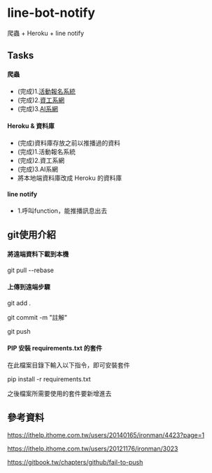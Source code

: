 # line-bot-notify
爬蟲 + Heroku + line notify

## Tasks
#### 爬蟲
- (完成)1.[活動報名系統](https://enroll.tku.edu.tw/)
- (完成)2.[資工系網](http://www.csie.tku.edu.tw/)
- (完成)3.[AI系網](http://www.ai.tku.edu.tw/)

#### Heroku & 資料庫
- (完成)資料庫存放之前以推播過的資料
- (完成)1.活動報名系統
- (完成)2.資工系網
- (完成)3.AI系網
- 將本地端資料庫改成 Heroku 的資料庫

#### line notify
- 1.呼叫function，能推播訊息出去


## git使用介紹
#### 將遠端資料下載到本機
git pull --rebase

#### 上傳到遠端步驟
git add .

git commit -m "註解"

git push

#### PIP 安裝 requirements.txt 的套件
在此檔案目錄下輸入以下指令，即可安裝套件

pip install -r requirements.txt

之後檔案所需要使用的套件要新增進去


## 參考資料
https://ithelp.ithome.com.tw/users/20140165/ironman/4423?page=1

https://ithelp.ithome.com.tw/users/20121176/ironman/3023

https://gitbook.tw/chapters/github/fail-to-push

